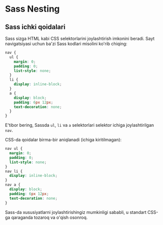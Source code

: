 # Sass Nesting
## Sass ichki qoidalari
Sass sizga HTML kabi CSS selektorlarini joylashtirish imkonini beradi.
Sayt navigatsiyasi uchun ba'zi Sass kodlari misolini ko'rib chiqing:
```scss
nav {
  ul {
    margin: 0;
    padding: 0;
    list-style: none;
  }
  li {
    display: inline-block;
  }
  a {
    display: block;
    padding: 6px 12px;
    text-decoration: none;
  }
}
```
E'tibor bering, Sassda `ul`, `li` va `a` selektorlari selektor ichiga joylashtirilgan `nav`.

CSS-da qoidalar birma-bir aniqlanadi (ichiga kiritilmagan):
```css
nav ul {
  margin: 0;
  padding: 0;
  list-style: none;
}
nav li {
  display: inline-block;
}
nav a {
  display: block;
  padding: 6px 12px;
  text-decoration: none;
}
```
Sass-da xususiyatlarni joylashtirishingiz mumkinligi sababli, u standart CSS-ga qaraganda tozaroq va o'qish osonroq.
